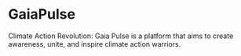 # GaiaPulse
Climate Action Revolution: Gaia Pulse is a platform that aims to create awareness, unite, and inspire climate action warriors.
